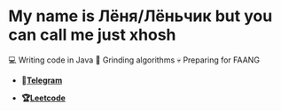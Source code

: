 # My name is Лёня/Лёньчик but you can call me just xhosh
 💻 Writing code in Java
 🧠 Grinding algorithms
 💀 Preparing for FAANG

- **💩[Telegram](https://t.me/xhoshlord)**

- **🏆[Leetcode](https://leetcode.com/u/xhosh256/)**
